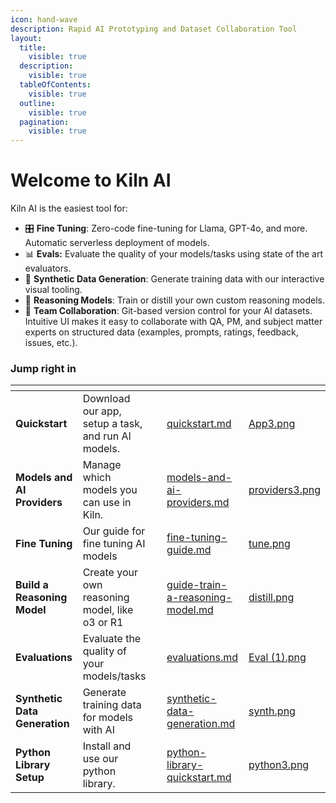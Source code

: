```yaml
---
icon: hand-wave
description: Rapid AI Prototyping and Dataset Collaboration Tool
layout:
  title:
    visible: true
  description:
    visible: true
  tableOfContents:
    visible: true
  outline:
    visible: true
  pagination:
    visible: true
---
```


# Welcome to Kiln AI

Kiln AI is the easiest tool for:

* 🎛️ **Fine Tuning**: Zero-code fine-tuning for Llama, GPT-4o, and more. Automatic serverless deployment of models.
* 📊 **Evals:** Evaluate the quality of your models/tasks using state of the art evaluators.
* 🤖 **Synthetic Data Generation**: Generate training data with our interactive visual tooling.
* 🧠 **Reasoning Models**: Train or distill your own custom reasoning models.
* 🤝 **Team Collaboration**: Git-based version control for your AI datasets. Intuitive UI makes it easy to collaborate with QA, PM, and subject matter experts on structured data (examples, prompts, ratings, feedback, issues, etc.).

### Jump right in

<table data-view="cards"><thead><tr><th></th><th></th><th data-hidden></th><th data-hidden data-card-target data-type="content-ref"></th><th data-hidden data-card-cover data-type="files"></th></tr></thead><tbody><tr><td> <strong>Quickstart</strong></td><td>Download our app, setup a task, and run AI models.</td><td></td><td><a href="docs/quickstart.md">quickstart.md</a></td><td><a href=".gitbook/assets/App3.png">App3.png</a></td></tr><tr><td><strong>Models and AI Providers</strong></td><td>Manage which models you can use in Kiln.</td><td></td><td><a href="docs/models-and-ai-providers.md">models-and-ai-providers.md</a></td><td><a href=".gitbook/assets/providers3.png">providers3.png</a></td></tr><tr><td><strong>Fine Tuning</strong> </td><td>Our guide for fine tuning AI models</td><td></td><td><a href="docs/fine-tuning-guide.md">fine-tuning-guide.md</a></td><td><a href=".gitbook/assets/tune.png">tune.png</a></td></tr><tr><td><strong>Build a Reasoning Model</strong></td><td>Create your own reasoning model, like o3 or R1</td><td></td><td><a href="docs/guide-train-a-reasoning-model.md">guide-train-a-reasoning-model.md</a></td><td><a href=".gitbook/assets/distill.png">distill.png</a></td></tr><tr><td><strong>Evaluations</strong></td><td>Evaluate the quality of your models/tasks</td><td></td><td><a href="docs/evaluations.md">evaluations.md</a></td><td><a href=".gitbook/assets/Eval (1).png">Eval (1).png</a></td></tr><tr><td><strong>Synthetic Data Generation</strong></td><td>Generate training data for models with AI</td><td></td><td><a href="docs/synthetic-data-generation.md">synthetic-data-generation.md</a></td><td><a href=".gitbook/assets/synth.png">synth.png</a></td></tr><tr><td><strong>Python Library Setup</strong></td><td>Install and use our python library.</td><td></td><td><a href="developers/python-library-quickstart.md">python-library-quickstart.md</a></td><td><a href=".gitbook/assets/python3.png">python3.png</a></td></tr></tbody></table>
